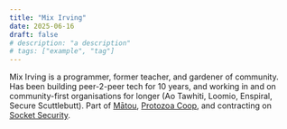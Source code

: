 ```yaml
---
title: "Mix Irving"
date: 2025-06-16
draft: false
# description: "a description"
# tags: ["example", "tag"]
---
```


Mix Irving is a programmer, former teacher, and gardener of community. Has been
building peer-2-peer tech for 10 years, and working in and on community-first
organisations for longer (Ao Tawhiti, Loomio, Enspiral, Secure Scuttlebutt).
Part of [Mātou](https://matou.nz), [Protozoa Coop](https://protozoa.nz), and
contracting on [Socket Security](https://socket.dev).
